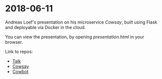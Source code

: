 # 2018-06-11

Andreas Loef's presentation on his microservice *Cowsay*, built using
Flask and deployable via Docker in the cloud.

You can view the presentation, by opening *presentation.html* in your
browser.

Link to repos:
* [Talk](https://github.com/aginor/pugcowsay)
* [Cowsay](https://github.com/aginor/cowsay-as-a-service)
* [Cowbot](https://github.com/aginor/cowbot)
